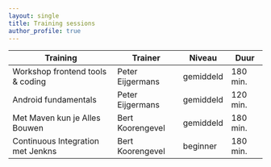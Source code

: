 ```yaml
---
layout: single
title: Training sessions
author_profile: true
---
```


| Training | Trainer | Niveau | Duur |
|-------|--------|---------|---------|
| Workshop frontend tools & coding | Peter Eijgermans | gemiddeld | 180 min.
| Android fundamentals | Peter Eijgermans | gemiddeld | 120 min.
| Met Maven kun je Alles Bouwen | Bert Koorengevel | gemiddeld | 180 min.
| Continuous Integration met Jenkns | Bert Koorengevel | beginner | 180 min.
